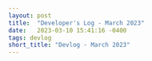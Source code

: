 ```yaml
---
layout: post
title:  "Developer's Log - March 2023"
date:   2023-03-10 15:41:16 -0400
tags: devlog
short_title: "Devlog - March 2023"
---
```

